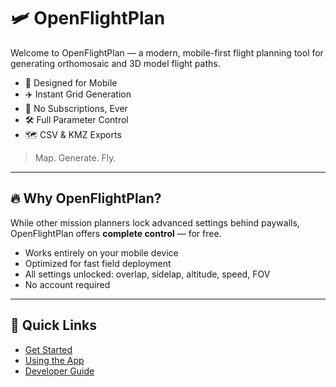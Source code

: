 # 🛩️ OpenFlightPlan

Welcome to OpenFlightPlan — a modern, mobile-first flight planning tool for generating orthomosaic and 3D model flight paths.

- 📱 Designed for Mobile
- ✈️ Instant Grid Generation
- 🚫 No Subscriptions, Ever
- 🛠️ Full Parameter Control
- 🗺️ CSV & KMZ Exports

> Map. Generate. Fly.

---

## 🔥 Why OpenFlightPlan?

While other mission planners lock advanced settings behind paywalls, OpenFlightPlan offers **complete control** — for free.

- Works entirely on your mobile device
- Optimized for fast field deployment
- All settings unlocked: overlap, sidelap, altitude, speed, FOV
- No account required

---

## 🚀 Quick Links

- [Get Started](getting-started/)
- [Using the App](using-the-app/)
- [Developer Guide](developer-guide/)

